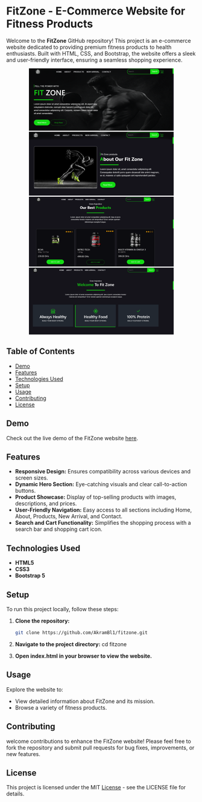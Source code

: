 # FitZone - E-Commerce Website for Fitness Products

Welcome to the **FitZone** GitHub repository! This project is an e-commerce website dedicated to providing premium fitness products to health enthusiasts. Built with HTML, CSS, and Bootstrap, the website offers a sleek and user-friendly interface, ensuring a seamless shopping experience.
<div align="center"> 
   <img src='incimg/fit.png' width='384'> 
   <img src='incimg/about.png' width='384'> 
   <img src='incimg/products.png' width='384'> 
   <img src='incimg/welcome.png' width='384'> 
</div>

## Table of Contents
- [Demo](#demo)
- [Features](#features)
- [Technologies Used](#technologies-used)
- [Setup](#setup)
- [Usage](#usage)
- [Contributing](#contributing)
- [License](#license)

## Demo
Check out the live demo of the FitZone website [here](https://fitzone01.000webhostapp.com/).

## Features
- **Responsive Design:** Ensures compatibility across various devices and screen sizes.
- **Dynamic Hero Section:** Eye-catching visuals and clear call-to-action buttons.
- **Product Showcase:** Display of top-selling products with images, descriptions, and prices.
- **User-Friendly Navigation:** Easy access to all sections including Home, About, Products, New Arrival, and Contact.
- **Search and Cart Functionality:** Simplifies the shopping process with a search bar and shopping cart icon.

## Technologies Used
- **HTML5**
- **CSS3**
- **Bootstrap 5**

## Setup
To run this project locally, follow these steps:

1. **Clone the repository:**
   ```bash
   git clone https://github.com/AkramBl1/fitzone.git

2. **Navigate to the project directory:**
cd fitzone

3. **Open index.html in your browser to view the website.**

## Usage
Explore the website to:
- View detailed information about FitZone and its mission.
- Browse a variety of fitness products.

## Contributing
welcome contributions to enhance the FitZone website! Please feel free to fork the repository and submit pull requests for bug fixes, improvements, or new features.

## License
This project is licensed under the MIT [License](LICENSE) - see the LICENSE file for details.